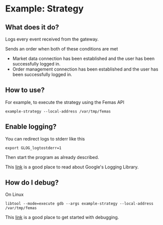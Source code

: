 # Example: Strategy

## What does it do?

Logs every event received from the gateway.

Sends an order when both of these conditions are met

* Market data connection has been established and the user has been successfully logged in.
* Order management connection has been established and the user has been successfully logged in.

## How to use?

For example, to execute the strategy using the Femas API

	example-strategy --local-address /var/tmp/femas

## Enable logging?

You can redirect logs to stderr like this

	export GLOG_logtostderr=1

Then start the program as already described.

This [link](http://rpg.ifi.uzh.ch/docs/glog.html) is a good place to read about Google's Logging Library.

## How do I debug?

On Linux

	libtool --mode=execute gdb --args example-strategy --local-address /var/tmp/femas

This [link](https://www.gnu.org/software/libtool/manual/html_node/Debugging-executables.html)
is a good place to get started with debugging.
